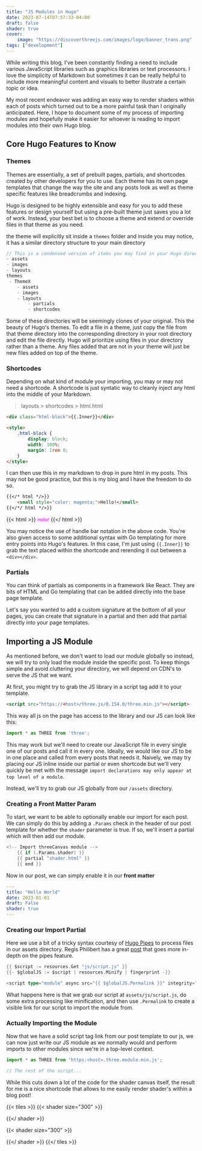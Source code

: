 ```yaml
---
title: "JS Modules in Hugo"
date: 2023-07-14T07:57:33-04:00
draft: false
shader: true
cover:
    image: "https://discoverthreejs.com/images/logo/banner_trans.png"
tags: ["development"]
---
```


While writing this blog, I've been constantly finding a need to include various JavaScript libraries such as graphics libraries or text processors. I love the simplicity of Markdown but sometimes it can be really helpful to include more meaningful content and visuals to better illustrate a certain topic or idea.

My most recent endeavor was adding an easy way to render shaders within each of posts which turned out to be a more painful task than I originally anticipated. Here, I hope to document some of my process of importing modules and hopefully make it easier for whoever is reading to import modules into their own Hugo blog.

## Core Hugo Features to Know

### Themes

Themes are essentially, a set of prebuilt pages, partials, and shortcodes created by other developers for you to use. Each theme has its own page templates that change the way the site and any posts look as well as theme specific features like breadcrumbs and indexing.

Hugo is designed to be highly extensible and easy for you to add these features or design yourself but using a pre-built theme just saves you a lot of work. Instead, your best bet is to choose a theme and extend or override files in that theme as you need.

the theme will explicitly sit inside a `themes` folder and inside you may notice, it has a similar directory structure to your main directory

```c
// This is a condensed version of items you may find in your Hugo directory
- assets
- images
- layouts
themes
 - ThemeX
    - assets
    - images
    - layouts
        - partials
        - shortcodes
```

Some of these directories will be seemingly clones of your original. This the beauty of Hugo's themes. To edit a file in a theme, just copy the file from that theme directory into the corresponding directory in your root directory and edit the file directly. Hugo will prioritize using files in your directory rather than a theme. Any files added that are not in your theme will just be new files added on top of the theme.

### Shortcodes

Depending on what kind of module your importing, you may or may not need a shortcode. A shortcode is just syntatic way to cleanly inject any html into the middle of your Markdown.

> layouts > shortcodes > html.html
```html
<div class="html-block">{{.Inner}}</div>

<style>
    .html-block {
        display: block;
        width: 100%;
        margin: 1rem 0;
    }
</style>
```

I can then use this in my markdown to drop in pure html in my posts. This may not be good practice, but this is my blog and I have the freedom to do so.

```md
{{</* html */>}}
    <small style="color: magenta;">Hello!</small> 
{{</*/ html */>}}
```
{{< html >}}
    <small style="color: magenta;">Hello!</small> 
{{</ html >}}

You may notice the use of handle bar notation in the above code. You're also given access to some additional syntax with Go templating for more entry points into Hugo's features. In this case, I'm just using `{{.Inner}}` to grab the text placed within the shortcode and rerending it out between a `<div></div>`.

### Partials

You can think of partials as components in a framework like React. They are bits of HTML and Go templating that can be added directly into the base page template.

Let's say you wanted to add a custom signature at the bottom of all your pages, you can create that signature in a partial and then add that partial directly into your page templates.

## Importing a JS Module

As mentioned before, we don't want to load our module globally so instead, we will try to only load the module inside the specific post. To keep things simple and avoid cluttering your directory, we will depend on CDN's to serve the JS that we want.

At first, you might try to grab the JS library in a script tag add it to your template.

```html
<script src="https://<host>/three.js/0.154.0/three.min.js"></script>
```

This way all js on the page has access to the library and our JS can look like this:

```js
import * as THREE from 'three';
```

This may work but we'll need to create our JavaScript file in every single one of our posts and call it in every one. Ideally, we would like our JS to be in one place and called from every posts that needs it. Naively, we may try placing our JS inline inside our partial or even shortcode but we'll very quickly be met with the message `import declarations may only appear at top level of a module`.

Instead, we'll try to grab our JS globally from our `/assets` directory.

### Creating a Front Matter Param

To start, we want to be able to optionally enable our import for each post. We can simply do this by adding a `.Params` check in the header of our post template for whether the `shader` parameter is true. If so, we'll insert a partial which will then add our module.

```go
<!-- Import threeCanvas module -->
    {{ if (.Params.shader) }}
    {{ partial "shader.html" }}
    {{ end }}
```

Now in our post, we can simply enable it in our **front matter**

```yml
---
title: "Hello World"
date: 2023-01-01
draft: False
shader: true
---
```

### Creating our Import Partial

Here we use a bit of a tricky syntax courtesy of [Hugo Pipes](https://gohugo.io/hugo-pipes/introduction/) to process files in our assets directory. Regis Philibert has a great [post](https://www.regisphilibert.com/blog/2018/07/hugo-pipes-and-asset-processing-pipeline/) that goes more in-depth on the pipes feature.

```go
{{ $script := resources.Get "js/script.js" }}
{{- $globalJS := $script | resources.Minify | fingerprint -}}

<script type="module" async src="{{ $globalJS.Permalink }}" integrity="{{ $globalJS.Data.Integrity }}"></script>
```

What happens here is that we grab our script at `assets/js/script.js`, do some extra processing like minification, and then use `.Permalink` to create a visible link for our script to import the module from.

### Actually Importing the Module

Now that we have a solid script tag link from our post template to our js, we can now just write our JS module as we normally would and perform imports to other modules since we're in a top-level context.

```js
import * as THREE from 'https:<host>.three.module.min.js';

// The rest of the script...
```

While this cuts down a lot of the code for the shader canvas itself, the result for me is a nice shortcode that allows to me easily render shader's within a blog post!

{{< tiles >}}
{{< shader size="300" >}}
<script class="fragmentShader" type="x-shader/x-fragment">
    uniform float u_time;
    uniform vec2 u_resolution;

    #define PI 3.1415926538
    #define TAU 6.2831855

    // Inigo Quilez
    vec3 palette( in float t )
    {
        vec3 a = vec3(.5);
        vec3 b = vec3(.5);
        vec3 c = vec3(1.);
        vec3 d = vec3(0.00, 0.33, 0.67);
        return a + b*cos( 6.28318*(c*t+d) );
    }

    float logistic(float x) {
        return 1./(1. + exp(-x));
    }

    float logistic_step(float x) {
        float repeat = 12.*(fract(x)) - 6.; // We want the logistic function between [-6,6]
        return logistic(repeat) + floor(x);
    }

    void main() {
        vec2 uv = (gl_FragCoord.xy*2. - u_resolution.xy) / u_resolution.y;
        float global_dist = length(uv);
        vec4 color;
        float dist = length(uv);
        float angle = atan(uv.y*PI, uv.x*PI);
        float layer_offset = dist*2.*TAU;
        float waves = 1.-sin(dist*5.*TAU - u_time*3.);
        float umbrella = sin(angle*5. + u_time + layer_offset);
        color += vec4(umbrella);
        color += waves;
        color *= vec4(palette(global_dist+u_time*.1),1.);
        color *= pow(color, vec4(1.2)); // Increase contrast
        gl_FragColor = color;
    }
</script>
{{</ shader >}}

{{< shader size="300" >}}
<script class="fragmentShader" type="x-shader/x-fragment">
#ifdef GL_ES
precision mediump float;
#endif

uniform float u_time;
uniform vec2 u_resolution;

#define PI 3.1415926538
#define TAU 6.2831855

vec4 vignette(vec4 color, float weight) {
    vec2 uv = gl_FragCoord.xy*2. / u_resolution -1.;
    color *= 1.-abs(uv.x*uv.y)*weight;
    return color;
}

float line(vec2 p1, vec2 p2) {
    return 0.;
}

vec2 orbit(vec2 uv, float radius, float period) {
    uv.x += sin(u_time*period)*radius;
    uv.y += cos(u_time*period)*radius;
    return uv;
}

vec2 center() {
    vec2 uv = gl_FragCoord.xy / u_resolution;
    uv = uv*2. - 1.;
    return uv;
}

float dotgrid(vec2 uv, float density) {
    float dist = length(sin(uv*density*TAU));
    return 1.-floor(dist + .5);
}

void main() {
    vec2 uv = (gl_FragCoord.xy*2. - u_resolution.xy) / u_resolution.y;
    vec4 color;
    color = vec4(dotgrid(
    center(),
    length(orbit(center(), .5, PI/2.))+5.
    ));
    color *= (1.-length(.5*orbit(center(), .5, PI/2.)));
    color -= ceil(length(center()) - 1.); // circle canvas
    gl_FragColor = color;
}
</script>
{{</ shader >}}
{{</ tiles >}}